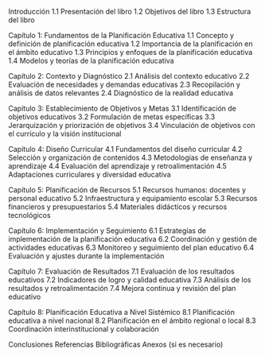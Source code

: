 Introducción
1.1 Presentación del libro
1.2 Objetivos del libro
1.3 Estructura del libro

Capítulo 1: Fundamentos de la Planificación Educativa
1.1 Concepto y definición de planificación educativa
1.2 Importancia de la planificación en el ámbito educativo
1.3 Principios y enfoques de la planificación educativa
1.4 Modelos y teorías de la planificación educativa

Capítulo 2: Contexto y Diagnóstico
2.1 Análisis del contexto educativo
2.2 Evaluación de necesidades y demandas educativas
2.3 Recopilación y análisis de datos relevantes
2.4 Diagnóstico de la realidad educativa

Capítulo 3: Establecimiento de Objetivos y Metas
3.1 Identificación de objetivos educativos
3.2 Formulación de metas específicas
3.3 Jerarquización y priorización de objetivos
3.4 Vinculación de objetivos con el currículo y la visión institucional

Capítulo 4: Diseño Curricular
4.1 Fundamentos del diseño curricular
4.2 Selección y organización de contenidos
4.3 Metodologías de enseñanza y aprendizaje
4.4 Evaluación del aprendizaje y retroalimentación
4.5 Adaptaciones curriculares y diversidad educativa

Capítulo 5: Planificación de Recursos
5.1 Recursos humanos: docentes y personal educativo
5.2 Infraestructura y equipamiento escolar
5.3 Recursos financieros y presupuestarios
5.4 Materiales didácticos y recursos tecnológicos

Capítulo 6: Implementación y Seguimiento
6.1 Estrategias de implementación de la planificación educativa
6.2 Coordinación y gestión de actividades educativas
6.3 Monitoreo y seguimiento del plan educativo
6.4 Evaluación y ajustes durante la implementación

Capítulo 7: Evaluación de Resultados
7.1 Evaluación de los resultados educativos
7.2 Indicadores de logro y calidad educativa
7.3 Análisis de los resultados y retroalimentación
7.4 Mejora continua y revisión del plan educativo

Capítulo 8: Planificación Educativa a Nivel Sistémico
8.1 Planificación educativa a nivel nacional
8.2 Planificación en el ámbito regional o local
8.3 Coordinación interinstitucional y colaboración

Conclusiones
Referencias Bibliográficas
Anexos (si es necesario)

